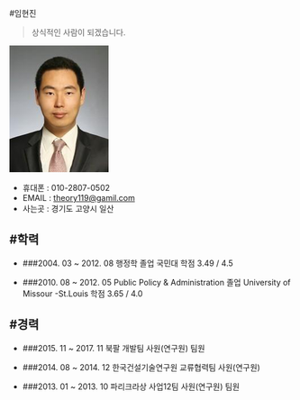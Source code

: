 #임현진
>상식적인 사람이 되겠습니다.

![사진](/pic/hyunjin.jpg)

- 휴대폰 :  010-2807-0502
- EMAIL : <theory119@gamil.com>
- 사는곳 : 경기도 고양시 일산

#학력
----------------------------------------------------


- ###2004. 03 ~ 2012. 08 행정학 졸업 국민대 학점 3.49 / 4.5 
  
- ###2010. 08 ~ 2012. 05 Public Policy & Administration 졸업 University of Missour -St.Louis 학점 3.65 / 4.0




#경력
----------------------------------------------------


- ###2015. 11 ~ 2017. 11 북팔 개발팀 사원(연구원) 팀원

- ###2014. 08 ~ 2014. 12 한국건설기술연구원 교류협력팀 사원(연구원)

- ###2013. 01 ~ 2013. 10 파리크라상 사업12팀 사원(연구원) 팀원




